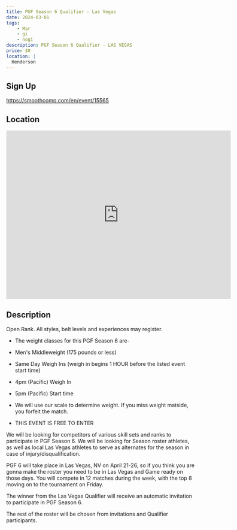 ```yaml
---
title: PGF Season 6 Qualifier - Las Vegas
date: 2024-03-01
tags:
    - Mar
    - gi 
    - nogi 
description: PGF Season 6 Qualifier - LAS VEGAS
price: $0
location: |
  Henderson
---
```

## Sign Up
https://smoothcomp.com/en/event/15565

## Location
<iframe src="https://www.google.com/maps/embed?pb=!1m18!1m12!1m3!1d12345.6789!2d-115.0385638!3d36.0536538!2m3!1f0!2f0!3f0!3m2!1i1024!2i768!4f13.1!3m3!1m2!1s0x0%3A0x0!2z36.0536538!5e0!3m2!1sen!2sus!4v1234567890" width="600" height="450" style="border:0;" allowfullscreen="" loading="lazy"></iframe>

## Description
Open Rank. All styles, belt levels and experiences may register.


- The weight classes for this PGF Season 6 are-


- Men's Middleweight (175 pounds or less)


- Same Day Weigh Ins (weigh in begins 1 HOUR before the listed event start time)


- 4pm (Pacific) Weigh In


- 5pm (Pacific) Start time


- We will use our scale to determine weight. If you miss weight matside, you forfeit the match.


- THIS EVENT IS FREE TO ENTER


We will be looking for competitors of various skill sets and ranks to participate in PGF Season 6. We will be looking for Season roster athletes, as well as local Las Vegas athletes to serve as alternates for the season in case of injury/disqualification.


PGF 6 will take place in Las Vegas, NV on April 21-26, so if you think you are gonna make the roster you need to be in Las Vegas and Game ready on those days. You will compete in 12 matches during the week, with the top 8 moving on to the tournament on Friday.


The winner from the Las Vegas Qualifier will receive an automatic invitation to participate in PGF Season 6.


The rest of the roster will be chosen from invitations and Qualifier participants.